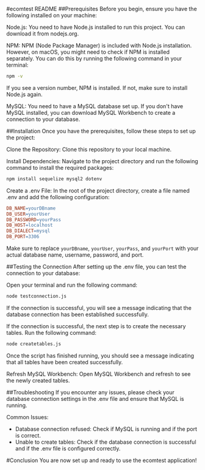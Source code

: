 #ecomtest README
##Prerequisites
Before you begin, ensure you have the following installed on your machine:

Node.js: You need to have Node.js installed to run this project. You can download it from nodejs.org.

NPM: NPM (Node Package Manager) is included with Node.js installation. However, on macOS, you might need to check if NPM is installed separately. You can do this by running the following command in your terminal:

```bash
npm -v
```
If you see a version number, NPM is installed. If not, make sure to install Node.js again.

MySQL: You need to have a MySQL database set up. If you don't have MySQL installed, you can download MySQL Workbench to create a connection to your database.

##Installation
Once you have the prerequisites, follow these steps to set up the project:

Clone the Repository: Clone this repository to your local machine.

Install Dependencies: Navigate to the project directory and run the following command to install the required packages:

```bash
npm install sequelize mysql2 dotenv
```
Create a .env File: In the root of the project directory, create a file named .env and add the following configuration:

```makefile
DB_NAME=yourDBname
DB_USER=yourUser
DB_PASSWORD=yourPass
DB_HOST=localhost
DB_DIALECT=mysql
DB_PORT=3306
```
Make sure to replace `yourDBname`, `yourUser`, `yourPass`, and `yourPort` with your actual database name, username, password, and port.

##Testing the Connection
After setting up the .env file, you can test the connection to your database:

Open your terminal and run the following command:

```bash
node testconnection.js
```
If the connection is successful, you will see a message indicating that the database connection has been established successfully.

If the connection is successful, the next step is to create the necessary tables. Run the following command:

```bash
node createtables.js
```
Once the script has finished running, you should see a message indicating that all tables have been created successfully.

Refresh MySQL Workbench: Open MySQL Workbench and refresh to see the newly created tables.

##Troubleshooting
If you encounter any issues, please check your database connection settings in the .env file and ensure that MySQL is running.

Common Issues:

* Database connection refused: Check if MySQL is running and if the port is correct.
* Unable to create tables: Check if the database connection is successful and if the .env file is configured correctly.

#Conclusion
You are now set up and ready to use the ecomtest application!